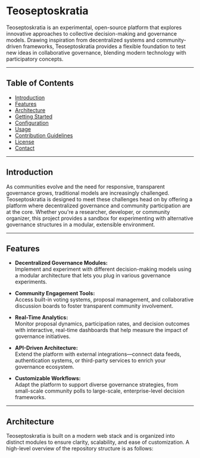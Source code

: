 # Teoseptoskratia

Teoseptoskratia is an experimental, open-source platform that explores innovative approaches to collective decision-making and governance models. Drawing inspiration from decentralized systems and community-driven frameworks, Teoseptoskratia provides a flexible foundation to test new ideas in collaborative governance, blending modern technology with participatory concepts.

---

## Table of Contents

- [Introduction](#introduction)
- [Features](#features)
- [Architecture](#architecture)
- [Getting Started](#getting-started)
- [Configuration](#configuration)
- [Usage](#usage)
- [Contribution Guidelines](#contribution-guidelines)
- [License](#license)
- [Contact](#contact)

---

## Introduction

As communities evolve and the need for responsive, transparent governance grows, traditional models are increasingly challenged. Teoseptoskratia is designed to meet these challenges head on by offering a platform where decentralized governance and community participation are at the core. Whether you're a researcher, developer, or community organizer, this project provides a sandbox for experimenting with alternative governance structures in a modular, extensible environment.

---

## Features

- **Decentralized Governance Modules:**  
  Implement and experiment with different decision-making models using a modular architecture that lets you plug in various governance experiments.

- **Community Engagement Tools:**  
  Access built-in voting systems, proposal management, and collaborative discussion boards to foster transparent community involvement.

- **Real-Time Analytics:**  
  Monitor proposal dynamics, participation rates, and decision outcomes with interactive, real-time dashboards that help measure the impact of governance initiatives.

- **API-Driven Architecture:**  
  Extend the platform with external integrations—connect data feeds, authentication systems, or third-party services to enrich your governance ecosystem.

- **Customizable Workflows:**  
  Adapt the platform to support diverse governance strategies, from small-scale community polls to large-scale, enterprise-level decision frameworks.

---

## Architecture

Teoseptoskratia is built on a modern web stack and is organized into distinct modules to ensure clarity, scalability, and ease of customization. A high-level overview of the repository structure is as follows:

